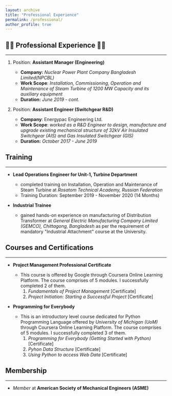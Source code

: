 ```yaml
---
layout: archive
title: "Professional Experience"
permalink: /professional/
author_profile: true
---
```

:construction_worker_man: **Professional Experience** :construction_worker_man:
---
___
1. Position: **Assistant Manager (Engineering)**
     
    - **Company:** *Nuclear Power Plant Company Bangladesh Limited(NPCBL)* 
    - **Work Scope**: *Installation, Commissioning, Operation and Maintenance of Steam Turbine of 1200 MW Capacity and its auxiliary equipment*
    - **Duration:** *June 2019 - cont.*

2. Position: **Assistant Engineer (Switchgear R&D)**
    - **Company**: Energypac Engineering Ltd.
    - **Work Scope**: *worked as a R&D Engineer to design, manufacture and upgrade existing mechanical structure of 32kV Air Insulated Switchgear (AIS) and Gas Insulated       Switchgear (GIS)*
    - **Duration:** *October 2017 - June 2019*

**Training**
---
___
*  **Lead Operations Engineer for Unit-1, Turbine Department**
    - completed training on Installation, Operation and Maintenance of Steam Turbine at *Rosatom Technical Academy, Russian Federation* 
    - Training Duration: September 2019 - November 2020 (14 Months)

*   **Industrial Trainee**
    - gained hands-on experience on manufacturing of Distribution Transformer at *General Electric Manufacturing Company Limited (GEMCO), Chittagong, Bangladesh* as per the requirement of mandatory "Industrial Attachment" course at the University.


**Courses and Certifications**
---
___

*  **Project Management Professional Certificate**

    - This course is offered by Google through Coursera Online Learning Platform. The course comprises of 5 modules. I successfully completed 2 of them.
        1. *Fundamentals of Project Management* [Certificate]
        2. *Project Initiation: Starting a Successful Project* [Certificate]

*  **Programming for Everybody**
   
    - This is an introductory level course dedicated for Python Programming Language offered by *University of Michigan (UoM)* through Coursera Online Learning Platform. The course comprises of 5 modules. I successfully completed 3 of them.
        1. *Programming for Everybody (Getting Started with Python)* [Certificate]
        2. *Pyhon Data Structure* [Certificate]
        3. *Using Python to access Web Data* [Certificate]

**Membership**
---
___

*   *Member* at **American Society of Mechanical Engineers (ASME)**